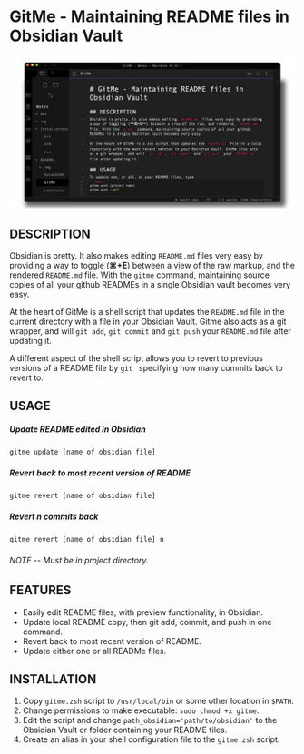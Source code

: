 # GitMe - Maintaining README files in Obsidian Vault

![obsidian](img/obsidian.png)

## DESCRIPTION
Obsidian is pretty. It also makes editing `README.md` files very easy by providing a way to toggle (**⌘+E**) between a view of the raw markup, and the rendered `README.md` file. With the `gitme` command, maintaining source copies of all your github READMEs in a single Obsidian vault becomes very easy.

At the heart of GitMe is a shell script that updates the `README.md` file in the current directory with a file in your Obsidian Vault. Gitme also acts as a git wrapper, and will `git add`, `git commit` and `git push` your `README.md` file after updating it.

A different aspect of the shell script allows you to revert to previous versions of a README file by `git ` specifying how many commits back to revert to.

## USAGE
##### Update README edited in Obsidian
```bash
gitme update [name of obsidian file]
```

##### Revert back to most recent version of README
```bash
gitme revert [name of obsidian file]
```

##### Revert n commits back
```bash
gitme revert [name of obsidian file] n
```

###### NOTE -- Must be in project directory.

## FEATURES
* Easily edit README files, with preview functionality, in Obsidian.
* Update local README copy, then git add, commit, and push in one command.
* Revert back to most recent version of README.
* Update either one or all READMe files.

## INSTALLATION
1. Copy `gitme.zsh` script to `/usr/local/bin` or some other location in `$PATH`.
2. Change permissions to make executable: `sudo chmod +x gitme`.
3. Edit the script and change `path_obsidian='path/to/obsidian'` to the Obsidian Vault or folder containing your README files.
4. Create an alias in your shell configuration file to the `gitme.zsh` script.